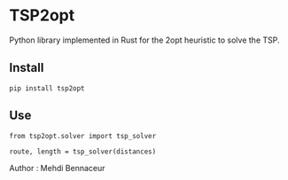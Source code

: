 # TSP2opt
Python library implemented in Rust for the 2opt heuristic to solve the TSP. 

## Install

`pip install tsp2opt`

## Use 

`from tsp2opt.solver import tsp_solver`

`route, length = tsp_solver(distances)`


Author : Mehdi Bennaceur
